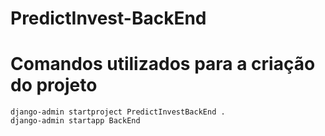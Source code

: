 # PredictInvest-BackEnd





# Comandos utilizados para a criação do projeto

```
django-admin startproject PredictInvestBackEnd .
django-admin startapp BackEnd   
```